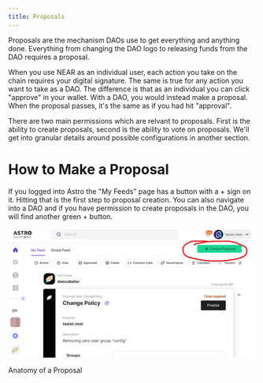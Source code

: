 ```yaml
---
title: Proposals
---
```


Proposals are the mechanism DAOs use to get everything and anything done. Everything from changing the DAO logo to releasing funds from the DAO requires a proposal.

When you use NEAR as an individual user, each action you take on the chain requires your digital signature. The same is true for any action you want to take as a DAO. The difference is that as an individual you can click "approve" in your wallet. With a DAO, you would instead make a proposal. When the proposal passes, it's the same as if you had hit "approval". 

There are two main permissions which are relvant to proposals. First is the ability to create proposals, second is the ability to vote on proposals. We'll get into granular details around possible configurations in another section. 

# How to Make a Proposal

If you logged into Astro the "My Feeds" page has a button with a + sign on it. Hitting that is the first step to proposal creation. You can also navigate into a DAO and if you have permission to create proposals in the DAO, you will find another green + button.

![Create proposal button with a plus icon in the upper right corner of the "My Feed" page](../../static/img/proposals-01.jpg)

Anatomy of a Proposal